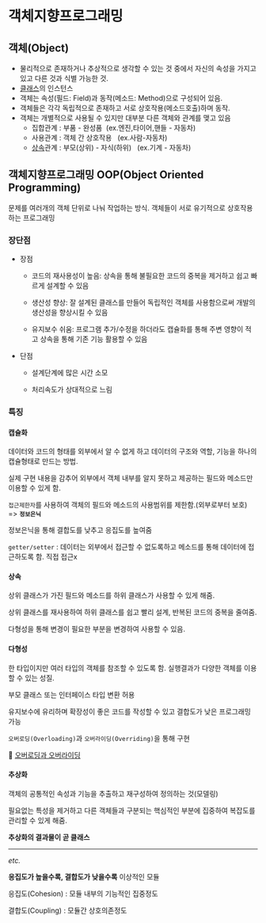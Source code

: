 # 객체지향프로그래밍

## 객체(Object)

- 물리적으로 존재하거나 추상적으로 생각할 수 있는 것 중에서 자신의 속성을 가지고 있고 다른 것과 식별 가능한 것.
- [클래스](https://github.com/ara0114/TIL/blob/635b3e3102178f5f6631f6778b3bdee9246209b0/JAVA/Class.md)의 인스턴스
- 객체는 속성(필드: Field)과 동작(메소드: Method)으로 구성되어 있음.
- 객체들은 각각 독립적으로 존재하고 서로 상호작용(메소드호출)하며 동작.
- 객체는 개별적으로 사용될 수 있지만 대부분 다른 객체와 관계를 맺고 있음
  - 집합관계 : 부품 - 완성품&nbsp; (ex.엔진,타이어,핸들 - 자동차)
  - 사용관계 : 객체 간 상호작용 &nbsp; (ex.사람-자동차)
  - [상속](https://github.com/ara0114/TIL/blob/891582dbf70a3f0423d4483cc02d50ed20a79a16/JAVA/%EC%83%81%EC%86%8D,Overriding,%EA%B0%9D%EC%B2%B4%ED%98%95%EB%B3%80%ED%99%98.md)관계 : 부모(상위) - 자식(하위) &nbsp; (ex.기계 - 자동차)

## 객체지향프로그래밍 OOP(Object Oriented Programming)

문제를 여러개의 객체 단위로 나눠 작업하는 방식. 객체들이 서로 유기적으로 상호작용하는 프로그래밍

### 장단점

- 장점

  - 코드의 재사용성이 높음: 상속을 통해 불필요한 코드의 중복을 제거하고 쉽고 빠르게 설계할 수 있음

  - 생산성 향상: 잘 설계된 클래스를 만들어 독립적인 객체를 사용함으로써 개발의 생산성을 향상시킬 수 있음

  - 유지보수 쉬움: 프로그램 추가/수정을 하더라도 캡슐화를 통해 주변 영향이 적고 상속을 통해 기존 기능 활용할 수 있음

- 단점

  - 설계단계에 많은 시간 소모

  - 처리속도가 상대적으로 느림

### 특징

#### 캡슐화

데이터와 코드의 형태를 외부에서 알 수 없게 하고 데이터의 구조와 역할, 기능을 하나의 캡슐형태로 만드는 방법.

실제 구현 내용을 감추어 외부에서 객체 내부를 알지 못하고 제공하는 필드와 메소드만 이용할 수 있게 함.

`접근제한자`를 사용하여 객체의 필드와 메소드의 사용범위를 제한함.(외부로부터 보호) => **`정보은닉`**

정보은닉을 통해 결합도를 낮추고 응집도를 높여줌

`getter/setter` : 데이터는 외부에서 접근할 수 없도록하고 메소드를 통해 데이터에 접근하도록 함. 직접 접근x



#### 상속

상위 클래스가 가진 필드와 메소드를 하위 클래스가 사용할 수 있게 해줌.

상위 클래스를 재사용하여 하위 클래스를 쉽고 빨리 설계, 반복된 코드의 중복을 줄여줌.

다형성을 통해 변경이 필요한 부분을 변경하여 사용할 수 있음.



#### 다형성

한 타입이지만 여러 타입의 객체를 참조할 수 있도록 함. 실행결과가 다양한 객체를 이용할 수 있는 성질.

부모 클래스 또는 인터페이스 타입 변환 허용

유지보수에 유리하며 확장성이 좋은 코드를 작성할 수 있고 결합도가 낮은 프로그래밍 가능

`오버로딩(Overloading)`과 `오버라이딩(Overriding)`을 통해 구현

🔗 [오버로딩과 오버라이딩](https://github.com/ara0114/TIL/blob/891582dbf70a3f0423d4483cc02d50ed20a79a16/JAVA/%EC%98%A4%EB%B2%84%EB%A1%9C%EB%94%A9%EC%98%A4%EB%B2%84%EB%9D%BC%EC%9D%B4%EB%94%A9.md)



#### 추상화

객체의 공통적인 속성과 기능을 추출하고 재구성하여 정의하는 것(모델링)

필요없는 특성을 제거하고 다른 객체들과 구분되는 핵심적인 부분에 집중하여 복잡도를 관리할 수 있게 해줌.

**추상화의 결과물이 곧 클래스**

---

*etc.*

**응집도가 높을수록, 결합도가 낮을수록** 이상적인 모듈

응집도(Cohesion) : 모듈 내부의 기능적인 집중정도

결합도(Coupling) : 모듈간 상호의존정도
